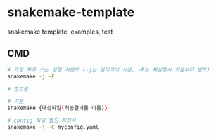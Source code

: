 # snakemake-template

snakemake template, examples, test

## CMD

```sh
# 가장 자주 쓰는 실행 커맨드 (-j는 멀티코어 사용, -F는 재실행시 처음부터 빌드)
snakemake -j -F
```

```sh
# 참고용

# 기본
snakemake {대상파일(최종결과물 이름)}

# config 파일 별도 지정시
snakemake -j -C myconfig.yaml
```
